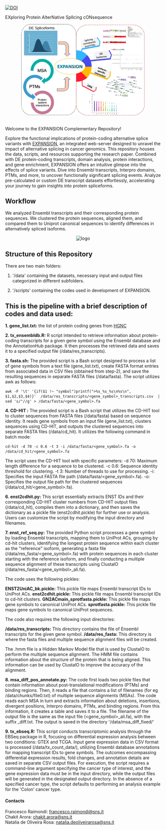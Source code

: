 [![DOI](https://zenodo.org/badge/675593865.svg)](https://zenodo.org/badge/latestdoi/675593865)

EXploring
Protein
AlterNative
SplIcing
cONsequence 

<div align="center">
<img src="https://github.com/raimondilab/expansion/blob/main/expansion_home.svg" alt="logo" width="400"/>
</div>
<br>

Welcome to the EXPANSION Complementary Repository!

Explore the functional implications of protein-coding alternative splice variants with [EXPANSION](https://expansion.bioinfolab.sns.it/), an integrated web-server designed to unravel the impact of alternative splicing in cancer genomics. This repository houses the data, scripts, and resources supporting the research paper. Combined with DE protein-coding transcripts, domain analysis, protein interactions, and gene enrichment, EXPANSION offers an intuitive glimpse into the effects of splice variants. Dive into Ensembl transcripts, Interpro domains, PTMs, and more, to uncover functionally significant splicing events. Analyze pre-calculated or custom DE transcript datasets effortlessly, accelerating your journey to gain insights into protein spliceforms.

## Workflow
We analyzed Ensembl transcripts  and their corresponding protein sequences. We clustered the protein sequences, aligned them, and compared them to Uniprot canonical sequences to identify differences in alternatively spliced isoforms.
<div align="center">
<img src="https://github.com/raimondilab/expansion/blob/main/expansion_workflow_about.svg" alt="logo" width="600"/>
</div>

## Structure of this Repository
There are two main folders: 

1. '/data' containing the datasets, necessary input and output files categorized in different subfolders.

2. '/scripts' containing the codes used in development of EXPANSION.


## This is the pipeline with a brief description of codes and data used:

**1. gene_list.txt:** the list of protein coding genes from [HGNC](https://www.genenames.org/download/statistics-and-files/) 

**2. tx_ensembldb.R:** R script intended to retrieve information about protein-coding transcripts for a given gene symbol using the Ensembl database and the AnnotationHub package. It then processes the retrieved data and saves it to a specified output file (/data/res_transcripts).

**3. fasta.sh:** The provided script is a Bash script designed to process a list of gene symbols from a text file (gene_list.txt), create FASTA format entries from associated data in CSV files (obtained from step-2), and save the resulting sequences in separate FASTA files (/data/fasta). The script utilizes awk as follows:
```
awk -F '\t' '{if($1 !~ "symbol")printf(">%s_%s_%s\n%s\n", $1,$2,$3,$4)}'  /data/res_transcripts/<gene_symbol>_transcripts.csv  | sed 's/"//g' > /data/fasta/<gene_symbol>.fa
```

**4. CD-HIT :** The provided script is a Bash script that utilizes the CD-HIT tool to cluster sequences from FASTA files (/data/fasta) based on sequence identity. It reads gene symbols from an input file (gene_list.txt), clusters sequences using CD-HIT, and outputs the clustered sequences into separate FASTA files (/data/cd_hit). It utilizes the following command in batch mode:
```
cd-hit -d 70 -c 0.6 -t 3 -i /data/fasta/<gene_symbol>.fa -o /data/cd_hit/<gene_symbol>.fa
```
The script uses the CD-HIT tool with specific parameters:
-d 70: Maximum length difference for a sequence to be clustered.
-c 0.6: Sequence identity threshold for clustering.
-t 3: Number of threads to use for processing.
-i: Specifies the input FASTA file path (/data/fasta/<gene_symbol>.fa).
-o: Specifies the output file path for the clustered sequences (/data/cd_hit/<gene_symbol>.fa).

**6. enst2cdhit.py:** This script essentially extracts ENST IDs and their corresponding CD-HIT cluster numbers from CD-HIT output files (/data/cd_hit), compiles them into a dictionary, and then saves the dictionary as a pickle file (enst2cdhit.pickle) for further use or analysis. Users can customize the script by modifying the input directory and filenames.
   
**7. enst_ref_seq.py:** The provided Python script processes a gene symbol by loading Ensembl transcripts, mapping them to UniProt ACs, grouping by cd-hit clusters, identifying the longest protein sequence within each cluster as the "reference" isoform, generating a fasta file (/data/res_fasta/<gene_symbol>.fa) with protein sequences in each cluster starting with the reference isoform, and finally conducting a multiple sequence alignment of these transcripts using ClustalO (/data/res_fasta/<gene_symbol>_ali.fa). 

The code uses the following pickles:

**ENST2UniAC_bk.pickle:** This pickle file maps Ensembl transcript IDs to UniProt ACs.
**enst2cdhit.pickle:** This pickle file maps Ensembl transcript IDs to cd-hit clusters.
**GN2ACmain_sprotfasta.pickle:** This pickle file maps gene symbols to canonical UniProt ACs.
**sprotfasta.pickle:** This pickle file maps gene symbols to canonical UniProt sequences.

The code also requires the following input directories:

**/data/res_transcripts:** This directory contains the file of Ensembl transcripts for the given gene symbol.
**/data/res_fasta:** This directory is where the fasta files and multiple sequence alignment files will be created.

The .hmm file is a Hidden Markov Model file that is used by ClustalO to perform the multiple sequence alignment. The HMM file contains information about the structure of the protein that is being aligned. This information can be used by ClustalO to improve the accuracy of the alignment.

**8. msa_diff_pos_annotate.py:** The code first loads two pickle files that contain information about post-translational modifications (PTMs) and binding regions. Then, it reads a file that contains a list of filenames (for eg /data/chunks/file0.txt) of multiple sequence alignments (MSAs). The code reads each MSA in turn and extracts information about deletions, insertions, divergent positions, Interpro domains, PTMs, and binding regions. From this information, it creates a table and saves it to a file. The filename of the output file is the same as the input file (<gene_symbol>_ali.fa), with the suffix _diff.txt. The output is saved in the directory '/data/msa_diff_fixed/'

**9. tx_ebseq.R:** This script conducts transcriptomic analysis through the EBSeq package in R, focusing on differential expression analysis between two conditions: GTEX and TCGA. Input gene expression data in CSV format is processed (/data/tx_count_data/), utilizing Ensembl database annotations for mapping transcript IDs to gene symbols. The outcomes encompassing differential expression results, fold changes, and annotation details are saved in separate CSV output files. For execution, the script requires a command-line argument specifying the cancer type of interest, and the gene expression data must be in the input directory, while the output files will be generated in the designated output directory. In the absence of a specified cancer type, the script defaults to performing an analysis example for the 'Colon' cancer type.



#### Contacts 
Francesco Raimondi: francesco.raimondi@sns.it<br>
Chakit Arora: chakit.arora@sns.it<br>
Natalia de Oliveira Rosa: natalia.deoliveirarosa@sns.it
